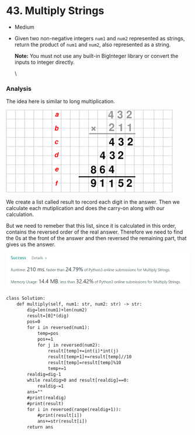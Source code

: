 # 43. Multiply Strings

* Medium
*   Given two non-negative integers `num1` and `num2` represented as strings, return the product of `num1` and `num2`, also represented as a string.

    **Note:** You must not use any built-in BigInteger library or convert the inputs to integer directly.

    \


### Analysis&#x20;

The idea here is similar to long multiplication.&#x20;

![](<../.gitbook/assets/image (6) (1) (1).png>)

We create a list called result to record each digit in the answer. Then we calculate each mutiplication and does the carry-on along with our calculation.&#x20;

But we need to remeber that this list, since it is calculated in this order, contains the reversed order of the real answer. Therefore we need to find the 0s at the front of the answer and then reversed the remaining part, that gives us the answer.&#x20;

![](<../.gitbook/assets/image (2) (1).png>)

```
class Solution:
    def multiply(self, num1: str, num2: str) -> str:
        dig=len(num1)+len(num2)
        result=[0]*(dig)
        pos=0
        for i in reversed(num1):
            temp=pos
            pos+=1
            for j in reversed(num2):
                result[temp]+=int(i)*int(j)
                result[temp+1]+=result[temp]//10
                result[temp]=result[temp]%10
                temp+=1
        realdig=dig-1
        while realdig>0 and result[realdig]==0:
            realdig-=1
        ans=""
        #print(realdig)
        #print(result)
        for i in reversed(range(realdig+1)):
            #print(result[i])
            ans+=str(result[i])
        return ans
```
